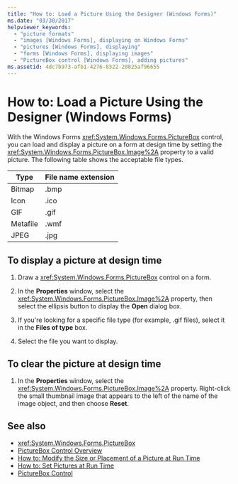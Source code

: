 ```yaml
---
title: "How to: Load a Picture Using the Designer (Windows Forms)"
ms.date: "03/30/2017"
helpviewer_keywords:
  - "picture formats"
  - "images [Windows Forms], displaying on Windows Forms"
  - "pictures [Windows Forms], displaying"
  - "forms [Windows Forms], displaying images"
  - "PictureBox control [Windows Forms], adding pictures"
ms.assetid: 4dc7b973-afb1-4276-8322-20825af96655
---
```

# How to: Load a Picture Using the Designer (Windows Forms)

With the Windows Forms <xref:System.Windows.Forms.PictureBox> control, you can load and display a picture on a form at design time by setting the <xref:System.Windows.Forms.PictureBox.Image%2A> property to a valid picture. The following table shows the acceptable file types.

|Type|File name extension|
|---|---|
|Bitmap|.bmp|
|Icon|.ico|
|GIF|.gif|
|Metafile|.wmf|
|JPEG|.jpg|

## To display a picture at design time

1. Draw a <xref:System.Windows.Forms.PictureBox> control on a form.

2. In the **Properties** window, select the <xref:System.Windows.Forms.PictureBox.Image%2A> property, then select the ellipsis button to display the **Open** dialog box.

3. If you're looking for a specific file type (for example, .gif files), select it in the **Files of type** box.

4. Select the file you want to display.

## To clear the picture at design time

1. In the **Properties** window, select the <xref:System.Windows.Forms.PictureBox.Image%2A> property. Right-click the small thumbnail image that appears to the left of the name of the image object, and then choose **Reset**.

## See also

- <xref:System.Windows.Forms.PictureBox>
- [PictureBox Control Overview](picturebox-control-overview-windows-forms.md)
- [How to: Modify the Size or Placement of a Picture at Run Time](how-to-modify-the-size-or-placement-of-a-picture-at-run-time-windows-forms.md)
- [How to: Set Pictures at Run Time](how-to-set-pictures-at-run-time-windows-forms.md)
- [PictureBox Control](picturebox-control-windows-forms.md)
